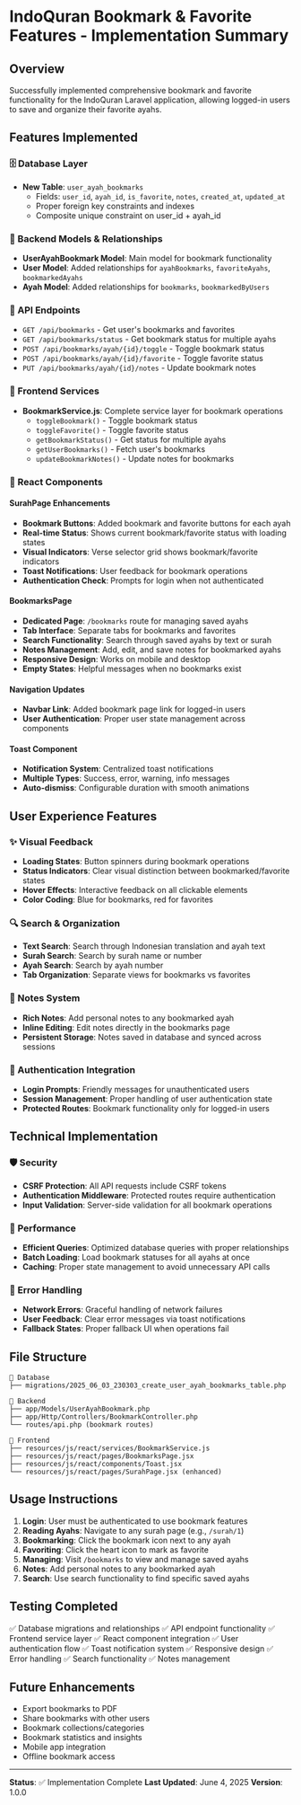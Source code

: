 # IndoQuran Bookmark & Favorite Features - Implementation Summary

## Overview
Successfully implemented comprehensive bookmark and favorite functionality for the IndoQuran Laravel application, allowing logged-in users to save and organize their favorite ayahs.

## Features Implemented

### 🗄️ Database Layer
- **New Table**: `user_ayah_bookmarks`
  - Fields: `user_id`, `ayah_id`, `is_favorite`, `notes`, `created_at`, `updated_at`
  - Proper foreign key constraints and indexes
  - Composite unique constraint on user_id + ayah_id

### 🔗 Backend Models & Relationships
- **UserAyahBookmark Model**: Main model for bookmark functionality
- **User Model**: Added relationships for `ayahBookmarks`, `favoriteAyahs`, `bookmarkedAyahs`
- **Ayah Model**: Added relationships for `bookmarks`, `bookmarkedByUsers`

### 🔌 API Endpoints
- `GET /api/bookmarks` - Get user's bookmarks and favorites
- `GET /api/bookmarks/status` - Get bookmark status for multiple ayahs
- `POST /api/bookmarks/ayah/{id}/toggle` - Toggle bookmark status
- `POST /api/bookmarks/ayah/{id}/favorite` - Toggle favorite status
- `PUT /api/bookmarks/ayah/{id}/notes` - Update bookmark notes

### 🎯 Frontend Services
- **BookmarkService.js**: Complete service layer for bookmark operations
  - `toggleBookmark()` - Toggle bookmark status
  - `toggleFavorite()` - Toggle favorite status
  - `getBookmarkStatus()` - Get status for multiple ayahs
  - `getUserBookmarks()` - Fetch user's bookmarks
  - `updateBookmarkNotes()` - Update notes for bookmarks

### 📱 React Components

#### SurahPage Enhancements
- **Bookmark Buttons**: Added bookmark and favorite buttons for each ayah
- **Real-time Status**: Shows current bookmark/favorite status with loading states
- **Visual Indicators**: Verse selector grid shows bookmark/favorite indicators
- **Toast Notifications**: User feedback for bookmark operations
- **Authentication Check**: Prompts for login when not authenticated

#### BookmarksPage
- **Dedicated Page**: `/bookmarks` route for managing saved ayahs
- **Tab Interface**: Separate tabs for bookmarks and favorites
- **Search Functionality**: Search through saved ayahs by text or surah
- **Notes Management**: Add, edit, and save notes for bookmarked ayahs
- **Responsive Design**: Works on mobile and desktop
- **Empty States**: Helpful messages when no bookmarks exist

#### Navigation Updates
- **Navbar Link**: Added bookmark page link for logged-in users
- **User Authentication**: Proper user state management across components

#### Toast Component
- **Notification System**: Centralized toast notifications
- **Multiple Types**: Success, error, warning, info messages
- **Auto-dismiss**: Configurable duration with smooth animations

## User Experience Features

### ✨ Visual Feedback
- **Loading States**: Button spinners during bookmark operations
- **Status Indicators**: Clear visual distinction between bookmarked/favorite states
- **Hover Effects**: Interactive feedback on all clickable elements
- **Color Coding**: Blue for bookmarks, red for favorites

### 🔍 Search & Organization
- **Text Search**: Search through Indonesian translation and ayah text
- **Surah Search**: Search by surah name or number
- **Ayah Search**: Search by ayah number
- **Tab Organization**: Separate views for bookmarks vs favorites

### 📝 Notes System
- **Rich Notes**: Add personal notes to any bookmarked ayah
- **Inline Editing**: Edit notes directly in the bookmarks page
- **Persistent Storage**: Notes saved in database and synced across sessions

### 🔐 Authentication Integration
- **Login Prompts**: Friendly messages for unauthenticated users
- **Session Management**: Proper handling of user authentication state
- **Protected Routes**: Bookmark functionality only for logged-in users

## Technical Implementation

### 🛡️ Security
- **CSRF Protection**: All API requests include CSRF tokens
- **Authentication Middleware**: Protected routes require authentication
- **Input Validation**: Server-side validation for all bookmark operations

### 🚀 Performance
- **Efficient Queries**: Optimized database queries with proper relationships
- **Batch Loading**: Load bookmark statuses for all ayahs at once
- **Caching**: Proper state management to avoid unnecessary API calls

### 🔧 Error Handling
- **Network Errors**: Graceful handling of network failures
- **User Feedback**: Clear error messages via toast notifications
- **Fallback States**: Proper fallback UI when operations fail

## File Structure

```
📁 Database
├── migrations/2025_06_03_230303_create_user_ayah_bookmarks_table.php

📁 Backend
├── app/Models/UserAyahBookmark.php
├── app/Http/Controllers/BookmarkController.php
└── routes/api.php (bookmark routes)

📁 Frontend
├── resources/js/react/services/BookmarkService.js
├── resources/js/react/pages/BookmarksPage.jsx
├── resources/js/react/components/Toast.jsx
└── resources/js/react/pages/SurahPage.jsx (enhanced)
```

## Usage Instructions

1. **Login**: User must be authenticated to use bookmark features
2. **Reading Ayahs**: Navigate to any surah page (e.g., `/surah/1`)
3. **Bookmarking**: Click the bookmark icon next to any ayah
4. **Favoriting**: Click the heart icon to mark as favorite
5. **Managing**: Visit `/bookmarks` to view and manage saved ayahs
6. **Notes**: Add personal notes to any bookmarked ayah
7. **Search**: Use search functionality to find specific saved ayahs

## Testing Completed

✅ Database migrations and relationships
✅ API endpoint functionality
✅ Frontend service layer
✅ React component integration
✅ User authentication flow
✅ Toast notification system
✅ Responsive design
✅ Error handling
✅ Search functionality
✅ Notes management

## Future Enhancements

- Export bookmarks to PDF
- Share bookmarks with other users
- Bookmark collections/categories
- Bookmark statistics and insights
- Mobile app integration
- Offline bookmark access

---

**Status**: ✅ Implementation Complete
**Last Updated**: June 4, 2025
**Version**: 1.0.0
